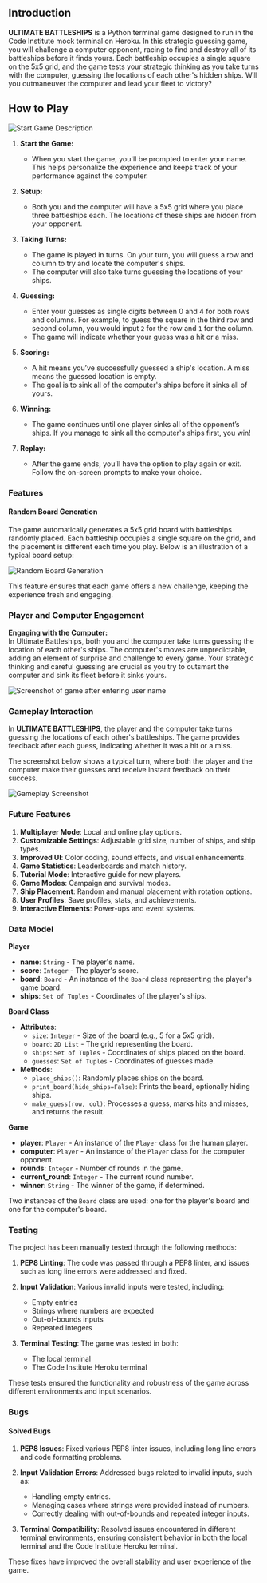 ## Introduction

**ULTIMATE BATTLESHIPS** is a Python terminal game designed to run in the Code Institute mock terminal on Heroku. In this strategic guessing game, you will challenge a computer opponent, racing to find and destroy all of its battleships before it finds yours. Each battleship occupies a single square on the 5x5 grid, and the game tests your strategic thinking as you take turns with the computer, guessing the locations of each other's hidden ships. Will you outmaneuver the computer and lead your fleet to victory?

## How to Play

![Start Game Description](./images/start-game.png)

1. **Start the Game:**
   - When you start the game, you'll be prompted to enter your name. This helps personalize the experience and keeps track of your performance against the computer.

2. **Setup:**
   - Both you and the computer will have a 5x5 grid where you place three battleships each. The locations of these ships are hidden from your opponent.

3. **Taking Turns:**
   - The game is played in turns. On your turn, you will guess a row and column to try and locate the computer's ships.
   - The computer will also take turns guessing the locations of your ships.

4. **Guessing:**
   - Enter your guesses as single digits between 0 and 4 for both rows and columns. For example, to guess the square in the third row and second column, you would input `2` for the row and `1` for the column.
   - The game will indicate whether your guess was a hit or a miss.

5. **Scoring:**
   - A hit means you’ve successfully guessed a ship's location. A miss means the guessed location is empty.
   - The goal is to sink all of the computer's ships before it sinks all of yours.

6. **Winning:**
   - The game continues until one player sinks all of the opponent’s ships. If you manage to sink all the computer's ships first, you win!

7. **Replay:**
   - After the game ends, you’ll have the option to play again or exit. Follow the on-screen prompts to make your choice.

### Features

#### Random Board Generation

The game automatically generates a 5x5 grid board with battleships randomly placed. Each battleship occupies a single square on the grid, and the placement is different each time you play. Below is an illustration of a typical board setup:

![Random Board Generation](./images/random-board.png)

This feature ensures that each game offers a new challenge, keeping the experience fresh and engaging.

### Player and Computer Engagement

**Engaging with the Computer:**  
In Ultimate Battleships, both you and the computer take turns guessing the location of each other's ships. The computer's moves are unpredictable, adding an element of surprise and challenge to every game. Your strategic thinking and careful guessing are crucial as you try to outsmart the computer and sink its fleet before it sinks yours.

![Screenshot of game after entering user name](./images/screenshot_after_username.png)

### Gameplay Interaction

In **ULTIMATE BATTLESHIPS**, the player and the computer take turns guessing the locations of each other's battleships. The game provides feedback after each guess, indicating whether it was a hit or a miss. 

The screenshot below shows a typical turn, where both the player and the computer make their guesses and receive instant feedback on their success.

![Gameplay Screenshot](./images/game-interaction.png)

### Future Features


1. **Multiplayer Mode**: Local and online play options.
2. **Customizable Settings**: Adjustable grid size, number of ships, and ship types.
3. **Improved UI**: Color coding, sound effects, and visual enhancements.
4. **Game Statistics**: Leaderboards and match history.
5. **Tutorial Mode**: Interactive guide for new players.
6. **Game Modes**: Campaign and survival modes.
7. **Ship Placement**: Random and manual placement with rotation options.
8. **User Profiles**: Save profiles, stats, and achievements.
9. **Interactive Elements**: Power-ups and event systems.

### Data Model

**Player**
- **name**: `String` - The player's name.
- **score**: `Integer` - The player's score.
- **board**: `Board` - An instance of the `Board` class representing the player's game board.
- **ships**: `Set of Tuples` - Coordinates of the player's ships.

**Board Class**
- **Attributes**:
  - `size`: `Integer` - Size of the board (e.g., 5 for a 5x5 grid).
  - `board`: `2D List` - The grid representing the board.
  - `ships`: `Set of Tuples` - Coordinates of ships placed on the board.
  - `guesses`: `Set of Tuples` - Coordinates of guesses made.
- **Methods**:
  - `place_ships()`: Randomly places ships on the board.
  - `print_board(hide_ships=False)`: Prints the board, optionally hiding ships.
  - `make_guess(row, col)`: Processes a guess, marks hits and misses, and returns the result.

**Game**
- **player**: `Player` - An instance of the `Player` class for the human player.
- **computer**: `Player` - An instance of the `Player` class for the computer opponent.
- **rounds**: `Integer` - Number of rounds in the game.
- **current_round**: `Integer` - The current round number.
- **winner**: `String` - The winner of the game, if determined.

Two instances of the `Board` class are used: one for the player's board and one for the computer's board.

### Testing

The project has been manually tested through the following methods:

1. **PEP8 Linting**: The code was passed through a PEP8 linter, and issues such as long line errors were addressed and fixed.

2. **Input Validation**: Various invalid inputs were tested, including:
   - Empty entries
   - Strings where numbers are expected
   - Out-of-bounds inputs
   - Repeated integers

3. **Terminal Testing**: The game was tested in both:
   - The local terminal
   - The Code Institute Heroku terminal

These tests ensured the functionality and robustness of the game across different environments and input scenarios.

### Bugs

#### Solved Bugs

1. **PEP8 Issues**: Fixed various PEP8 linter issues, including long line errors and code formatting problems.

2. **Input Validation Errors**: Addressed bugs related to invalid inputs, such as:
   - Handling empty entries.
   - Managing cases where strings were provided instead of numbers.
   - Correctly dealing with out-of-bounds and repeated integer inputs.

3. **Terminal Compatibility**: Resolved issues encountered in different terminal environments, ensuring consistent behavior in both the local terminal and the Code Institute Heroku terminal.

These fixes have improved the overall stability and user experience of the game.






                                                                                                                                                                                              
                                                                                                                                                                                              
                                                                                                                                                                                              
                                                                                                                                                                                              
                                                                                                                                                                                              
                                                                                                                                                                                              
                                                                                                                                                                                              
                                                                                                                                                                                              
                                                                                                                                                                                              
                                                                                                                                                                                              
                                                                                                                                                                                              
                                                                                                                                                                                              
                                                                                                                                                                                              
                                                                                                                                                                                              
                                                                                                                                                                                              
